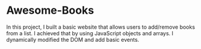 # Awesome-Books
In this project, I built a basic website that allows users to add/remove books from a list. I achieved that by using JavaScript objects and arrays. I dynamically modified the DOM and add basic events.
